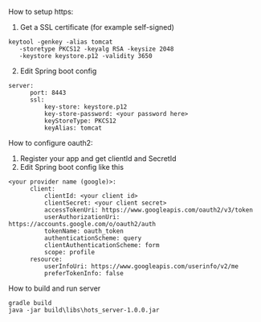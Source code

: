How to setup https:
1) Get a SSL certificate (for example self-signed)

````
keytool -genkey -alias tomcat
   -storetype PKCS12 -keyalg RSA -keysize 2048
   -keystore keystore.p12 -validity 3650
````

2) Edit Spring boot config

````
server:
      port: 8443
      ssl:
          key-store: keystore.p12
          key-store-password: <your password here>
          keyStoreType: PKCS12
          keyAlias: tomcat
````
          
How to configure oauth2:
1) Register your app and get clientId and SecretId
2) Edit Spring boot config like this

````
<your provider name (google)>:
      client:
          clientId: <your client id>
          clientSecret: <your client secret>
          accessTokenUri: https://www.googleapis.com/oauth2/v3/token
          userAuthorizationUri: https://accounts.google.com/o/oauth2/auth
          tokenName: oauth_token
          authenticationScheme: query
          clientAuthenticationScheme: form
          scope: profile
      resource:
          userInfoUri: https://www.googleapis.com/userinfo/v2/me
          preferTokenInfo: false
````
How to build and run server
````
gradle build
java -jar build\libs\hots_server-1.0.0.jar
````